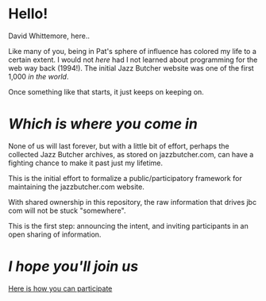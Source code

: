 
# Hello!

David Whittemore, here..

Like many of you, being in Pat's sphere of influence has colored my life to a certain extent.  I would not *here* had I not learned about programming for the web way back (1994!).  The initial Jazz Butcher website was one of the first 1,000 _in the world_.

Once something like that starts, it just keeps on keeping on.

# *Which is where _you_ come in*

None of us will last forever, but with a little bit of effort, perhaps the collected Jazz Butcher archives, as stored on jazzbutcher.com, can have a fighting chance to make it past just my lifetime.

This is the initial effort to formalize a public/participatory framework for maintaining the jazzbutcher.com website.

With shared ownership in this repository, the raw information that drives jbc com will not be stuck "somewhere".

This is the first step: announcing the intent, and inviting participants in an open sharing of information.

# *I hope you'll join us*

[Here is how you can participate](https://github.com/xpollen8/jazzbutcher.com/blob/main/PARTICIPATE.md) 
